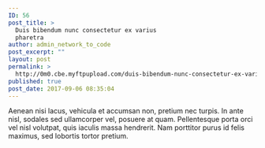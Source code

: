 ```yaml
---
ID: 56
post_title: >
  Duis bibendum nunc consectetur ex varius
  pharetra
author: admin_network_to_code
post_excerpt: ""
layout: post
permalink: >
  http://0m0.cbe.myftpupload.com/duis-bibendum-nunc-consectetur-ex-varius-pharetra/
published: true
post_date: 2017-09-06 08:35:04
---
```

Aenean nisi lacus, vehicula et accumsan non, pretium nec turpis. In ante nisl, sodales sed ullamcorper vel, posuere at quam. Pellentesque porta orci vel nisl volutpat, quis iaculis massa hendrerit. Nam porttitor purus id felis maximus, sed lobortis tortor pretium.<!--more-->